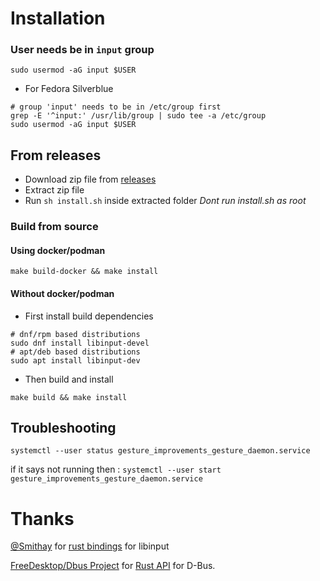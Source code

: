 
# Installation
### User needs be in `input` group
```
sudo usermod -aG input $USER
```
* For Fedora Silverblue
```
# group 'input' needs to be in /etc/group first
grep -E '^input:' /usr/lib/group | sudo tee -a /etc/group
sudo usermod -aG input $USER
```

## From releases
- Download zip file from [releases](https://github.com/harshadgavali/gnome-x11-gesture-daemon/releases)
- Extract zip file
- Run `sh install.sh` inside extracted folder
*Dont run install.sh as root*

### Build from source

#### Using docker/podman
```
make build-docker && make install
```

#### Without docker/podman
* First install build dependencies
```
# dnf/rpm based distributions
sudo dnf install libinput-devel
# apt/deb based distributions
sudo apt install libinput-dev
```
* Then build and install
```
make build && make install
```

## Troubleshooting
```
systemctl --user status gesture_improvements_gesture_daemon.service
```
if it says not running then : ```systemctl --user start gesture_improvements_gesture_daemon.service```

# Thanks
[@Smithay](https://github.com/Smithay) for [rust bindings](https://crates.io/crates/input)  for libinput

[FreeDesktop/Dbus Project](https://gitlab.freedesktop.org/dbus/) for [Rust API](https://crates.io/crates/zbus) for D-Bus.
